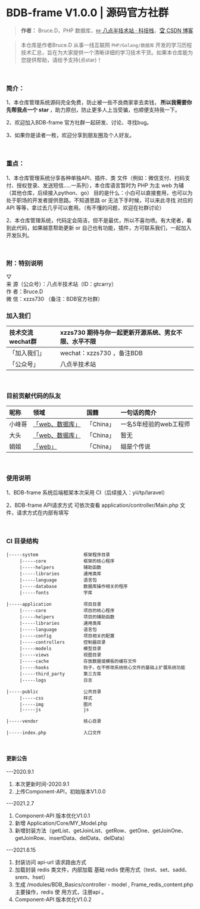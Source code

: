 # BDB-frame V1.0.0 | 源码官方社群

> **作者：** Bruce.D，PHP 数据库，[:pencil2: 八点半技术站 · 科技栈](https://mp.weixin.qq.com/s/XybKz5MwfKpz4RgeQFJUew)，[:trophy: CSDN 博客](https://blog.csdn.net/qq_40884473)

> 本仓库是作者Bruce.D 从事一线互联网 ```PHP/Golang/数据库``` 开发的学习历程技术汇总，旨在为大家提供一个清晰详细的学习技术干货。如果本仓库能为您提供帮助，请给予支持(点star)！


<br/>  

### 简介：

1、本仓库管理系统源码完全免费，防止被一些不良商家拿去卖钱，<b> 所以我需要你先帮我点一个 star </b>，助力原创，防止更多人上当受骗，也顺便支持我一下。

2、欢迎加入BDB-frame 官方社群一起研发、讨论、寻找bug。

3、如果你是读者一枚，欢迎分享到朋友圈及个人好友。

<br/>

### 重点：

1、本仓库管理系统分享各种单独API、插件、类 文件（例如：微信支付、扫码支付、授权登录、发送短信.....一系列），本仓库语言暂时为 PHP 为主 web 为辅（其他仓库，后续接入python、go）
目的是什么：小白可以直接套用，也可以为处于职场的开发者提供思路。不知道思路 or 无法下手时候，可以来此寻找 对应的API 等等，拿过去几乎可以套用。（有不懂的问题，欢迎在社群讨论）

2、本仓库管理系统，代码定会简洁，但不是最优，所以不喜勿喷。有大佬者，看到此代码，如果越意帮助更新 or 自己也有功能，插件，方可联系我们，一起加入开发队列。 

<br/>

### 附：特别说明 <br/>
▽<br/>
来   源（公众号）：八点半技术站（ID：gtcarry）<br/>
作   者：Bruce.D<br/>
微  信：xzzs730 （备注：BDB官方社群）<br/>


### 加入我们

| 技术交流wechat群 | xzzs730  期待与你一起更新开源系统、男女不限、水平不限|
| :------------- | :----------- |
| 「加入我们」| wechat：xzzs730 ，备注BDB |
| 「公众号」 | 八点半技术站 |
<br/>


### 目前贡献代码的队友

| 昵称 | 领域  | 国籍 | 一句话的简介   |
| :------------- | :----------- | :----------- |:----------- |
| 小峰哥| <a href="#">「web、数据库」</a> |「China」 | 一名5年经验的web工程师 |
| 大头 | <a href="#">「web、数据库」</a> |「China」 | 暂无 |
| 娟姐 | <a href="#">「web」</a> |「China」 | 姐是个传说 |
<br/>


### 使用说明
1、BDB-frame 系统后端框架本次采用 CI（后续接入：yii/tp/laravel）

2、BDB-frame API请求方式 可依次查看 application/controller/Main.php 文件，请求方式在内部有填写

<br/>

### CI 目录结构
    |-----system                 框架程序目录  
         |-----core              框架的核心程序  
         |-----helpers           辅助函数  
         |-----libraries         通用类库  
         |-----language          语言包  
         |-----database          数据库操作相关的程序              
         |-----fonts             字库  
          
    |-----application            项目目录  
         |-----core              项目的核心程序  
         |-----helpers           项目的辅助函数    
         |-----libraries         通用类库  
         |-----language          语言包  
         |-----config            项目相关的配置  
         |-----controllers       控制器目录  
         |-----models            模型目录  
         |-----views             视图目录  
         |-----cache             存放数据或模板的缓存文件  
         |-----hooks             钩子，在不修改系统核心文件的基础上扩展系统功能  
         |-----third_party       第三方库  
         |-----logs              日志  
         
    |-----public                 公共目录  
         |-----css               样式  
         |-----img               图片    
         |-----js                js  
    
    |-----vendor                 核心目录  
     
    |-----index.php              入口文件 


<br/>



#### 更新公告
---2020.9.1
1. 本次更新时间-2020.9.1
2. 上传Component-API，初始版本V1.0.0 

---2021.2.7
1. Component-API 版本优化V1.0.1
2. 新增 Application/Core/MY_Model.php
3. 新增封装方法（getList、getJoinList、getRow、getOne、getJoinOne、getJoinRow、insertData、delData、delData）

---2021.6.15
1. 封装访问 api-url 请求路由方式
2. 加载封装 redis 类文件，内部加载 基础 redis 使用方式（test、set、sadd、srem、hset）
3. 生成 /modules/BDB_Basics/controller - model , Frame_redis_content.php 主要操作，redis 使	用方式，注册api 。
4. Component-API 版本优化V1.0.2
